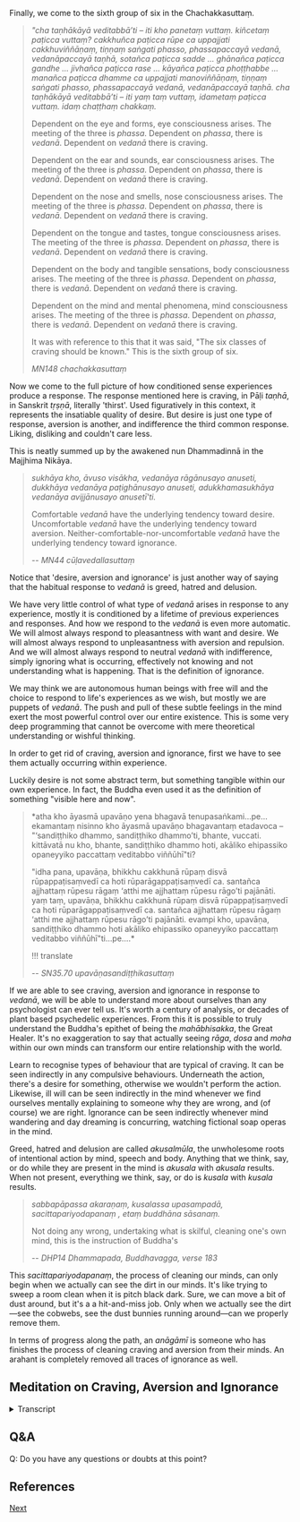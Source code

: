 Finally, we come to the sixth group of six in the Chachakkasuttaṃ.

> *"cha taṇhākāyā veditabbā’ti – iti kho panetaṃ vuttaṃ. kiñcetaṃ paṭicca vuttaṃ? cakkhuñca paṭicca rūpe ca uppajjati cakkhuviññāṇaṃ, tiṇṇaṃ saṅgati phasso, phassapaccayā vedanā, vedanāpaccayā taṇhā, sotañca paṭicca sadde ... ghānañca paṭicca gandhe … jivhañca paṭicca rase … kāyañca paṭicca phoṭṭhabbe ... manañca paṭicca dhamme ca uppajjati manoviññāṇaṃ, tiṇṇaṃ saṅgati phasso, phassapaccayā vedanā, vedanāpaccayā taṇhā. cha taṇhākāyā veditabbā’ti – iti yaṃ taṃ vuttaṃ, idametaṃ paṭicca vuttaṃ. idaṃ chaṭṭhaṃ chakkaṃ.* 
> 
> Dependent on the eye and forms, eye consciousness arises. The meeting of the three is *phassa*. Dependent on *phassa*, there is *vedanā*. Dependent on *vedanā* there is craving.
> 
> Dependent on the ear and sounds, ear consciousness arises. The meeting of the three is *phassa*. Dependent on *phassa*, there is *vedanā*. Dependent on *vedanā* there is craving.
> 
> Dependent on the nose and smells, nose consciousness arises. The meeting of the three is *phassa*. Dependent on *phassa*, there is *vedanā*. Dependent on *vedanā* there is craving.
> 
> Dependent on the tongue and tastes, tongue consciousness arises. The meeting of the three is *phassa*. Dependent on *phassa*, there is *vedanā*. Dependent on *vedanā* there is craving.
> 
> Dependent on the body and tangible sensations, body consciousness arises. The meeting of the three is *phassa*. Dependent on *phassa*, there is *vedanā*. Dependent on *vedanā* there is craving.
> 
> Dependent on the mind and mental phenomena, mind consciousness arises. The meeting of the three is *phassa*. Dependent on *phassa*, there is *vedanā*. Dependent on *vedanā* there is craving.
> 
> It was with reference to this that it was said, "The six classes of craving should be known." This is the sixth group of six.
> 
> *MN148 chachakkasuttaṃ*

Now we come to the full picture of how conditioned sense experiences produce a response. The response mentioned here is craving, in Pāḷi *taṇhā*, in Sanskrit *tṛṣṇā*, literally 'thirst'. Used figuratively in this context, it represents the insatiable quality of desire. But desire is just one type of response, aversion is another, and indifference the third common response. Liking, disliking and couldn't care less.

This is neatly summed up by the awakened nun Dhammadinnā in the Majjhima Nikāya.

> *sukhāya kho, āvuso visākha, vedanāya rāgānusayo anuseti, dukkhāya vedanāya paṭighānusayo anuseti, adukkhamasukhāya vedanāya avijjānusayo anusetī'ti.* 
> 
> Comfortable *vedanā* have the underlying tendency toward desire. Uncomfortable *vedanā* have the underlying tendency toward aversion. Neither-comfortable-nor-uncomfortable *vedanā* have the underlying tendency toward ignorance.
> 
> -- *MN44 cūḷavedallasuttaṃ*

Notice that 'desire, aversion and ignorance' is just another way of saying that the habitual response to *vedanā* is greed, hatred and delusion.

We have very little control of what type of *vedanā* arises in response to any experience, mostly it is conditioned by a lifetime of previous experiences and responses. And how we respond to the *vedanā* is even more automatic. We will almost always respond to pleasantness with want and desire. We will almost always respond to unpleasantness with aversion and repulsion. And we will almost always respond to neutral *vedanā* with indifference, simply ignoring what is occurring, effectively not knowing and not understanding what is happening. That is the definition of ignorance.

We may think we are autonomous human beings with free will and the choice to respond to life's experiences as we wish, but mostly we are puppets of *vedanā*. The push and pull of these subtle feelings in the mind exert the most powerful control over our entire existence. This is some very deep programming that cannot be overcome with mere theoretical understanding or wishful thinking.

In order to get rid of craving, aversion and ignorance, first we have to see them actually occurring within experience.

Luckily desire is not some abstract term, but something tangible within our own experience. In fact, the Buddha even used it as the definition of something "visible here and now".

> *atha kho āyasmā upavāṇo yena bhagavā tenupasaṅkami…pe… ekamantaṃ nisinno kho āyasmā upavāṇo bhagavantaṃ etadavoca – "‘sandiṭṭhiko dhammo, sandiṭṭhiko dhammo’ti, bhante, vuccati. kittāvatā nu kho, bhante, sandiṭṭhiko dhammo hoti, akāliko ehipassiko opaneyyiko paccattaṃ veditabbo viññūhī"ti?
> 
> "idha pana, upavāṇa, bhikkhu cakkhunā rūpaṃ disvā rūpappaṭisaṃvedī ca hoti rūparāgappaṭisaṃvedī ca. santañca ajjhattaṃ rūpesu rāgaṃ ‘atthi me ajjhattaṃ rūpesu rāgo’ti pajānāti. yaṃ taṃ, upavāṇa, bhikkhu cakkhunā rūpaṃ disvā rūpappaṭisaṃvedī ca hoti rūparāgappaṭisaṃvedī ca. santañca ajjhattaṃ rūpesu rāgaṃ ‘atthi me ajjhattaṃ rūpesu rāgo’ti pajānāti. evampi kho, upavāṇa, sandiṭṭhiko dhammo hoti akāliko ehipassiko opaneyyiko paccattaṃ veditabbo viññūhī"ti…pe….*
> 
> !!! translate
> 
> -- *SN35.70 upavāṇasandiṭṭhikasuttaṃ*

If we are able to see craving, aversion and ignorance in response to *vedanā*, we will be able to understand more about ourselves than any psychologist can ever tell us. It's worth a century of analysis, or decades of plant based psychedelic experiences. From this it is possible to truly understand the Buddha's epithet of being the *mahābhisakka*, the Great Healer. It's no exaggeration to say that actually seeing *rāga*, *dosa* and *moha* within our own minds can transform our entire relationship with the world.

Learn to recognise types of behaviour that are typical of craving. It can be seen indirectly in any compulsive behaviours. Underneath the action, there's a desire for something, otherwise we wouldn't perform the action. Likewise, ill will can be seen indirectly in the mind whenever we find ourselves mentally explaining to someone why they are wrong, and (of course) we are right. Ignorance can be seen indirectly whenever mind wandering and day dreaming is concurring, watching fictional soap operas in the mind.

Greed, hatred and delusion are called *akusalmūla*, the unwholesome roots of intentional action by mind, speech and body. Anything that we think, say, or do while they are present in the mind is *akusala* with *akusala* results. When not present, everything we think, say, or do is *kusala* with *kusala* results.

> *sabbapāpassa akaraṇaṃ, kusalassa upasampadā,
> sacittapariyodapanaṃ , etaṃ buddhāna sāsanaṃ.*
> 
> Not doing any wrong, undertaking what is skilful,
> cleaning one's own mind, this is the instruction of Buddha's
> 
> -- *DHP14 Dhammapada, Buddhavagga, verse 183*

This *sacittapariyodapanaṃ*, the process of cleaning our minds, can only begin when we actually can see the dirt in our minds. It's like trying to sweep a room clean when it is pitch black dark. Sure, we can move a bit of dust around, but it's a a hit-and-miss job. Only when we actually see the dirt—see the cobwebs, see the dust bunnies running around—can we properly remove them.

In terms of progress along the path, an *anāgāmī* is someone who has finishes the process of cleaning craving and aversion from their minds. An arahant is completely removed all traces of ignorance as well.
## Meditation on Craving, Aversion and Ignorance
 

<details>
<summary>Transcript</summary>

!!! finish
!!! record
With pleasant experience, see the underlying tendency of craving arise
With unpleasant experience, see the underlying tendency of aversion arise
With neutral experience, see the underlying tendency of ignoring arise
Which is more uncomfortable, dukkha *vedanā*, or the aversion in response to dukkha *vedanā*?
Notice how sukha *vedanā* itself is no disturbance in the mind, but how the desire for sukha *vedanā* can really obsess the mind.

</details>


## Q&A

Q: Do you have any questions or doubts at this point?

## References


<a href="5.4. Cultivating Equanimity.html">Next</a>

